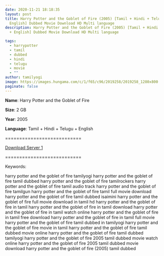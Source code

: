 ```yaml
---
date: 2020-11-21 18:18:35
layout: post
title: Harry Potter and the Goblet of Fire (2005) [Tamil + Hindi + Telugu +
  English] Dubbed Movie Download HD Multi language
description: Harry Potter and the Goblet of Fire (2005) [Tamil + Hindi + Telugu
  + English] Dubbed Movie Download HD Multi language

tags:
  - harrypotter
  - tamil
  - dubbed
  - hindi
  - telugu
  - movie
  - ""
author: tamilyogi
image: https://images.hungama.com/c/1/f65/c96/2019258/2019258_1280x800.jpg
paginate: false
---
```

**Name**: Harry Potter and the Goblet of Fire

**Size**: 2 GB

**Year**: 2005

**Language**: Tamil + Hindi + Telugu + English

\===========================

[Download Server 1](https://drive.unblocked.workers.dev/Harry%2520Potter/Telegram%2520(%40tadubs)%2520Harry%2520Potter%2520and%2520the%2520Goblet%2520of%2520Fire%2520(2005)%5B720p%2520-%2520New%2520BDRip%2520-%2520%5BTamil%2520%2B%2520Telugu%2520%2B%2520Hindi%2520%2B%2520Eng%5D.mkv?rootId=0AN9zhQ1hps-9Uk9PVA)

[](https://drive.unblocked.workers.dev/Harry%2520Potter/Telegram%2520(%40tadubs)%2520Harry%2520Potter%2520and%2520the%2520Goblet%2520of%2520Fire%2520(2005)%5B720p%2520-%2520New%2520BDRip%2520-%2520%5BTamil%2520%2B%2520Telugu%2520%2B%2520Hindi%2520%2B%2520Eng%5D.mkv?rootId=0AN9zhQ1hps-9Uk9PVA)===========================



Keywords:

harry potter and the goblet of fire tamilyogi
harry potter and the goblet of fire tamil dubbed
harry potter and the goblet of fire tamilrockers
harry potter and the goblet of fire tamil audio track
harry potter and the goblet of fire tamilgun
harry potter and the goblet of fire tamil full movie download
harry potter and the goblet of fire tamil dubbed isaimini
harry potter and the goblet of fire full movie download in tamil hd
harry potter and the goblet of fire in tamil
harry potter and the goblet of fire in tamil download
harry potter and the goblet of fire in tamil watch online
harry potter and the goblet of fire in tamil free download
harry potter and the goblet of fire in tamil full movie
harry potter and the goblet of fire tamil dubbed in tamilyogi
harry potter and the goblet of fire movie in tamil
harry potter and the goblet of fire tamil dubbed movie online
harry potter and the goblet of fire tamil dubbed tamilyogi
harry potter and the goblet of fire 2005 tamil dubbed movie watch online
harry potter and the goblet of fire 2005 tamil dubbed movie download
harry potter and the goblet of fire (2005) tamil dubbed
